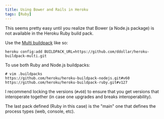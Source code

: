 ```yaml
---
title: Using Bower and Rails in Heroku
tags: [Ruby]
---
```


This seems pretty easy until you realize that Bower (a Node.js package) is not available in the Heroku Ruby build pack.

Use the [Multi buildpack](https://github.com/ddollar/heroku-buildpack-multi) like so:

    heroku config:add BUILDPACK_URL=https://github.com/ddollar/heroku-buildpack-multi.git

To use both Ruby and Node.js buildpacks:

    # vim .buildpacks
    https://github.com/heroku/heroku-buildpack-nodejs.git#v60
    https://github.com/heroku/heroku-buildpack-ruby.git#v127

I recommend locking the versions (`#v60`) to ensure that you get versions that interoperate together (in case one upgrades and breaks interoperability).

The last pack defined (Ruby in this case) is the "main" one that defines the process types (web, console, etc).
